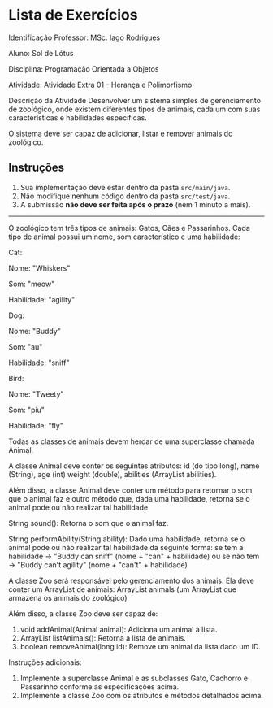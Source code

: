 # Lista de Exercícios

Identificação
Professor: MSc. Iago Rodrigues

Aluno: Sol de Lótus

Disciplina: Programação Orientada a Objetos

Atividade: Atividade Extra 01 - Herança e Polimorfismo

Descrição da Atividade
Desenvolver um sistema simples de gerenciamento de zoológico, onde existem diferentes tipos de animais, cada um com suas características e habilidades específicas. 

O sistema deve ser capaz de adicionar, listar e remover animais do zoológico.

## Instruções

1. Sua implementação deve estar dentro da pasta `src/main/java`.
2. Não modifique nenhum código dentro da pasta `src/test/java`.
3. A submissão **não deve ser feita após o prazo** (nem 1 minuto a mais).

---

O zoológico tem três tipos de animais: Gatos, Cães e Passarinhos. Cada tipo de animal possui um nome, som característico e uma habilidade:

Cat:

Nome: "Whiskers"

Som: "meow"

Habilidade: "agility"


Dog:

Nome: "Buddy"

Som: "au"

Habilidade: "sniff"


Bird:

Nome: "Tweety"

Som: "piu"

Habilidade: "fly"

Todas as classes de animais devem herdar de uma superclasse chamada Animal. 

A classe Animal deve conter os seguintes atributos: id (do tipo long), name (String), age (int) weight (double), abilities (ArrayList abilities). 

Além disso, a classe Animal deve conter um método para retornar o som que o animal faz e outro método que, dada uma habilidade, retorna se o animal pode ou não realizar tal habilidade

String sound(): Retorna o som que o animal faz.

String performAbility(String ability): Dado uma habilidade, retorna se o animal pode ou não realizar tal habilidade da seguinte forma: se tem a habilidade -> "Buddy can sniff" (nome + "can" + habilidade) ou se não tem -> "Buddy can't agility" (nome + "can't" + habilidade)

A classe Zoo será responsável pelo gerenciamento dos animais. Ela deve conter um ArrayList de animais: ArrayList animals (um ArrayList que armazena os animais do zoológico)

Além disso, a classe Zoo deve ser capaz de:

1. void addAnimal(Animal animal): Adiciona um animal à lista.
2. ArrayList listAnimals(): Retorna a lista de animais.
3. boolean removeAnimal(long id): Remove um animal da lista dado um ID.

Instruções adicionais:
1. Implemente a superclasse Animal e as subclasses Gato, Cachorro e Passarinho conforme as especificações acima.
2. Implemente a classe Zoo com os atributos e métodos detalhados acima.

